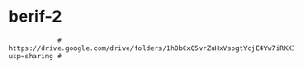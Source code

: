 # berif-2


                #    https://drive.google.com/drive/folders/1h8bCxQ5vrZuHxVspgtYcjE4Yw7iRKXIx?usp=sharing #
